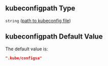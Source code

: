 ## kubeconfigpath Type

`string` ([path to kubeconfig file](btpsa-parameters-properties-path-to-kubeconfig-file.md))

## kubeconfigpath Default Value

The default value is:

```json
".kube/configsa"
```
